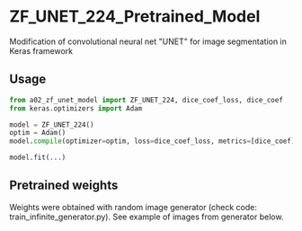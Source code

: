# ZF_UNET_224_Pretrained_Model
Modification of convolutional neural net "UNET" for image segmentation in Keras framework

## Usage

```python
from a02_zf_unet_model import ZF_UNET_224, dice_coef_loss, dice_coef
from keras.optimizers import Adam

model = ZF_UNET_224()
optim = Adam()
model.compile(optimizer=optim, loss=dice_coef_loss, metrics=[dice_coef])

model.fit(...)
```

## Pretrained weights

Weights were obtained with random image generator (check code: train_infinite_generator.py). See example of images from generator below.


